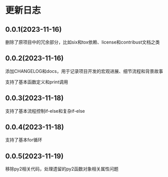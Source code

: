 # 更新日志

## 0.0.1(2023-11-16)
删除了原项目中的冗余部分，比如six和tox依赖、license和contribust文档之类

## 0.0.2(2023-11-16)
添加CHANGELOG和docs，用于记录项目开发的宏观进展、细节流程和背景故事

支持了基本函数定义和print调用

## 0.0.3(2023-11-18)
支持了基本流程控制if-else和复杂if-else

## 0.0.4(2023-11-18)
支持了基本for循环

## 0.0.5(2023-11-19)
移除py2相关代码，处理遗留的py2函数对象相关属性问题